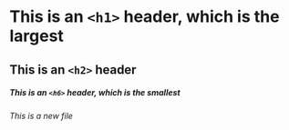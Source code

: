 # This is an `<h1>` header, which is the largest
## This is an `<h2>` header
##### This is an `<h6>` header, which is the smallest
###### This is a new file
